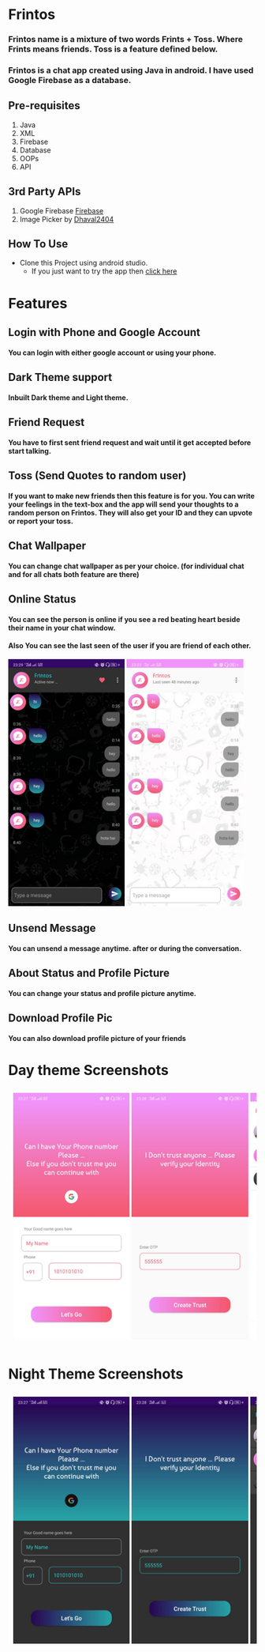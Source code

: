 # Frintos

### Frintos name is a mixture of two words Frints + Toss. Where Frints means friends. Toss is a feature defined below.
### Frintos is a chat app created using **Java** in android. I have used **Google Firebase** as a database.

## Pre-requisites

1. Java
2. XML
3. Firebase
4. Database
5. OOPs
7. API

## 3rd Party APIs

1. Google Firebase [Firebase](https://www.firebase.google.com)
2. Image Picker by [Dhaval2404](https://github.com/Dhaval2404/ImagePicker)

## How To Use

+ Clone this Project using android studio.
  + If you just want to try the app then [click here](https://drive.google.com/file/d/1PXvRcHEg6rf_-J_hBF2oBt-Fo-IYZ4hY/view?usp=sharing)

# Features

## Login with Phone and Google Account
#### You can login with either google account or using your phone.

## Dark Theme support
#### Inbuilt Dark theme and Light theme.

## Friend Request
#### You have to first sent friend request and wait until it get accepted before start talking.

## Toss (Send Quotes to random user)
#### If you want to make new friends then this feature is for you. You can write your feelings in the text-box and the app will send your thoughts to a random person on Frintos. They will also get your ID and they can upvote or report your toss.

## Chat Wallpaper
#### You can change chat wallpaper as per your choice. (for individual chat and for all chats both feature are there)

## Online Status
#### You can see the person is online if you see a red beating heart beside their name in your chat window.
#### Also You can see the last seen of the user if you are friend of each other.

<div class="container" height="540px" style="white-space: nowrap; overflow-x:scroll;">

<img style="display: inline;margin 10px" height="500px" src="https://github.com/kaustubh-vats/Frintos/blob/main/screenshots/dark/chat.jpeg?raw=true" alt="Demo for Online"/>

<img style="display: inline;margin 10px" height="500px" src="https://github.com/kaustubh-vats/Frintos/blob/main/screenshots/light/chat.jpeg?raw=true" alt="Demo for Last Seen"/>

</div>

## Unsend Message
#### You can unsend a message anytime. after or during the conversation.

## About Status and Profile Picture
#### You can change your status and profile picture anytime.

## Download Profile Pic
#### You can also download profile picture of your friends

# Day theme Screenshots

<div class="container" style="padding:10px; white-space:nowrap; overflow-x:scroll;">

<img style="display: inline;margin 10px" height="500px" src="https://github.com/kaustubh-vats/Frintos/blob/main/screenshots/light/register.jpeg?raw=true" alt="Demo for Login"/>

<img style="display: inline;margin 10px" height="500px" src="https://github.com/kaustubh-vats/Frintos/blob/main/screenshots/light/otp.jpeg?raw=true" alt="Demo for OTP"/>

<img style="display: inline;margin 10px" height="500px" src="https://github.com/kaustubh-vats/Frintos/blob/main/screenshots/light/chatl.jpeg?raw=true" alt="Demo for All Chats"/>

<img style="display: inline;margin 10px" height="500px" src="https://github.com/kaustubh-vats/frintos/blob/main/screenshots/light/request.jpeg?raw=true" alt="Demo for Request Layout"/>

<img style="display: inline;margin 10px" height="500px" src="https://github.com/kaustubh-vats/Frintos/blob/main/screenshots/light/search.jpeg?raw=true" alt="Demo for Search Friends"/>

<img style="display: inline;margin 10px" height="500px" src="https://github.com/kaustubh-vats/Frintos/blob/main/screenshots/light/chat.jpeg?raw=true" alt="Demo for Chat"/>

<img style="display: inline;margin 10px" height="500px" src="https://github.com/kaustubh-vats/Frintos/blob/main/screenshots/light/chatbg.jpeg?raw=true" alt="Demo for Chat Background"/>

<img style="display: inline;margin 10px" height="500px" src="https://github.com/kaustubh-vats/Frintos/blob/main/screenshots/light/toss.jpeg?raw=true" alt="Demo for Toss"/>

<img style="display: inline;margin 10px" height="500px" src="https://github.com/kaustubh-vats/Frintos/blob/main/screenshots/light/tossdemo.jpeg?raw=true" alt="Demo for Toss"/>

<img style="display: inline;margin 10px" height="500px" src="https://github.com/kaustubh-vats/Frintos/blob/main/screenshots/light/profile.jpeg?raw=true" alt="Demo for Profile Edit"/>

<img style="display: inline;margin 10px" height="500px" src="https://github.com/kaustubh-vats/Frintos/blob/main/screenshots/light/profileimage.jpeg?raw=true" alt="Demo for Profile Image"/>

</div>

# Night Theme Screenshots

<div class="container" style="padding:10px; white-space:nowrap; overflow-x:scroll;">

<img style="display: inline;margin 10px" height="500px" src="https://github.com/kaustubh-vats/Frintos/blob/main/screenshots/dark/register.jpeg?raw=true" alt="Demo for Login"/>

<img style="display: inline;margin 10px" height="500px" src="https://github.com/kaustubh-vats/Frintos/blob/main/screenshots/dark/otp.jpeg?raw=true" alt="Demo for OTP"/>

<img style="display: inline;margin 10px" height="500px" src="https://github.com/kaustubh-vats/Frintos/blob/main/screenshots/dark/chatl.jpeg?raw=true" alt="Demo for All Chats"/>

<img style="display: inline;margin 10px" height="500px" src="https://github.com/kaustubh-vats/Frintos/blob/main/screenshots/dark/request.jpeg?raw=true" alt="Demo for Request Layout"/>

<img style="display: inline;margin 10px" height="500px" src="https://github.com/kaustubh-vats/Frintos/blob/main/screenshots/dark/search.jpeg?raw=true" alt="Demo for Search Friends"/>

<img style="display: inline;margin 10px" height="500px" src="https://github.com/kaustubh-vats/Frintos/blob/main/screenshots/dark/chat.jpeg?raw=true" alt="Demo for Chat"/>

<img style="display: inline;margin 10px" height="500px" src="https://github.com/kaustubh-vats/Frintos/blob/main/screenshots/dark/chatbg.jpeg?raw=true" alt="Demo for Chat Background"/>

<img style="display: inline;margin 10px" height="500px" src="https://github.com/kaustubh-vats/Frintos/blob/main/screenshots/dark/toss.jpeg?raw=true" alt="Demo for Toss"/>

<img style="display: inline;margin 10px" height="500px" src="https://github.com/kaustubh-vats/Frintos/blob/main/screenshots/dark/tossdemo.jpeg?raw=true" alt="Demo for Toss"/>

<img style="display: inline;margin 10px" height="500px" src="https://github.com/kaustubh-vats/Frintos/blob/main/screenshots/dark/profile.jpeg?raw=true" alt="Demo for Profile Edit"/>

<img style="display: inline;margin 10px" height="500px" src="https://github.com/kaustubh-vats/Frintos/blob/main/screenshots/dark/profileimage.jpeg?raw=true" alt="Demo for Profile Image"/>

</div>